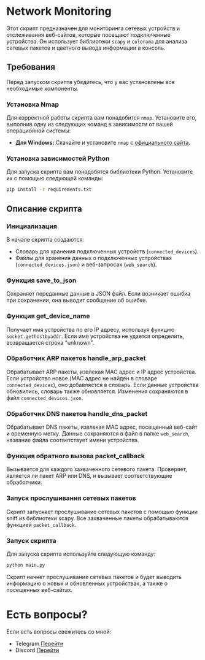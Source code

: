 # Network Monitoring

Этот скрипт предназначен для мониторинга сетевых устройств и отслеживания веб-сайтов, которые посещают подключенные устройства. Он использует библиотеки `scapy` и `colorama` для анализа сетевых пакетов и цветного вывода информации в консоль.

## Требования

Перед запуском скрипта убедитесь, что у вас установлены все необходимые компоненты.

### Установка Nmap

Для корректной работы скрипта вам понадобится `nmap`. Установите его, выполнив одну из следующих команд в зависимости от вашей операционной системы:

- **Для Windows:**
  Скачайте и установите `nmap` с [официального сайта](https://nmap.org/download.html).

### Установка зависимостей Python
Для запуска скрипта вам понадобятся библиотеки Python. Установите их с помощью следующей команды:

```bash
pip install -r requirements.txt
```

## Описание скрипта
### Инициализация
В начале скрипта создаются:

- Словарь для хранения подключенных устройств (`connected_devices`).
- Файлы для хранения данных о подключенных устройствах (`connected_devices.json`) и веб-запросах (`web_search`).

### Функция save_to_json
Сохраняет переданные данные в JSON файл. Если возникает ошибка при сохранении, она выводит сообщение об ошибке.

### Функция get_device_name
Получает имя устройства по его IP адресу, используя функцию `socket.gethostbyaddr`. Если имя устройства не удается определить, возвращается строка "unknown".

### Обработчик ARP пакетов handle_arp_packet
Обрабатывает ARP пакеты, извлекая MAC адрес и IP адрес устройства. Если устройство новое (MAC адрес не найден в словаре `connected_devices`), оно добавляется в словарь. Если данные устройства обновились, словарь также обновляется. Изменения сохраняются в файл `connected_devices.json`.

### Обработчик DNS пакетов handle_dns_packet
Обрабатывает DNS пакеты, извлекая MAC адрес, посещенный веб-сайт и временную метку. Данные сохраняются в файл в папке `web_search`, название файла соответствует имени устройства.

### Функция обратного вызова packet_callback
Вызывается для каждого захваченного сетевого пакета. Проверяет, является ли пакет ARP или DNS, и вызывает соответствующие обработчики.

### Запуск прослушивания сетевых пакетов
Скрипт запускает прослушивание сетевых пакетов с помощью функции sniff из библиотеки scapy. Все захваченные пакеты обрабатываются функцией `packet_callback`.

### Запуск скрипта
Для запуска скрипта используйте следующую команду:

```python
python main.py
```
Скрипт начнет прослушивание сетевых пакетов и будет выводить информацию о новых и обновленных устройствах, а также о посещенных веб-сайтах.


# Есть вопросы?
Если есть вопросы свежитесь со мной:
- Telegram [Перейти](https://t.me/extasia19cm)
- Discord [Перейти](https://discord.com/users/1111941772780777472)
